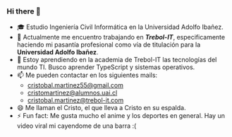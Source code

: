 ### Hi there 👋

- :mortar_board: Estudio Ingeniería Civil Informática en la Universidad Adolfo Ibañez.
- 🔭 Actualmente me encuentro trabajando en ***Trebol-IT***, especificamente haciendo mi pasantía profesional como vía de titulación para la **Universidad Adolfo Ibañez**.
- 🌱 Estoy aprendiendo en la academia de Trebol-IT las tecnologías del mundo TI. Busco aprender TypeScript y sistemas operativos.
- 📫 Me pueden contactar en los siguientes mails:
     - cristobal.martinez55@gmail.com
     - cristomartinez@alumnos.uai.cl
     - cristobal.martinez@trebol-it.com
- 😄  Me llaman el Cristo, el que lleva a Cristo en su espalda.
- ⚡ Fun fact: Me gusta mucho el anime y los deportes en general. Hay un video viral mi cayendome de una barra :(

